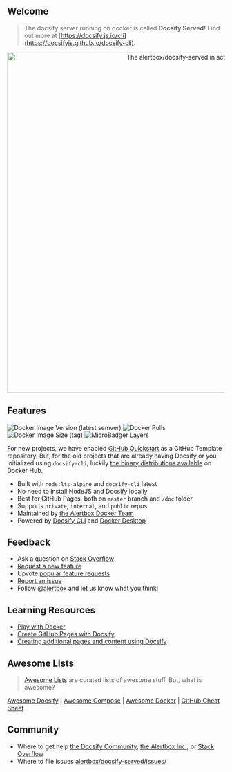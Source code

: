 ## Welcome

> The docsify server running on docker is called **Docsify Served!** Find out more at [https://docsify.js.io/cli](https://docsifyjs.github.io/docsify-cli).

<p align="center">
  <img alt="The alertbox/docsify-served in action" src="https://user-images.githubusercontent.com/958227/83913776-9a596a80-a78d-11ea-83ea-b8d953996c21.png" width="786">
</p>

## Features

![Docker Image Version (latest semver)](https://img.shields.io/docker/v/alertbox/docsify-served?sort=semver)
![Docker Pulls](https://img.shields.io/docker/pulls/alertbox/docsify-served)
![Docker Image Size (tag)](https://img.shields.io/docker/image-size/alertbox/docsify-served/latest)
![MicroBadger Layers](https://img.shields.io/microbadger/layers/alertbox/docsify-served)

For new projects, we have enabled [GitHub Quickstart](https://github.com/alertbox/gh-minimalist/generate/) as a GitHub Template repository. But, for the old projects that are already having Docsify or you initialized using `docsify-cli`, luckily [the binary distributions available](https://hub.docker.com/r/alertbox/docsify-served) on Docker Hub.

- Built with `node:lts-alpine` and `docsify-cli` latest
- No need to install NodeJS and Docsify locally
- Best for GitHub Pages, both on `master` branch and `/doc` folder
- Supports `private`, `internal`, and `public` repos
- Maintained by [the Alertbox Docker Team](https://github.com/alertbox/docsify-served/)
- Powered by [Docsify CLI](https://docsifyjs.github.io/docsify-cli/) and [Docker Desktop](https://www.docker.com/products/docker-desktop)

## Feedback

- Ask a question on [Stack Overflow]()
- [Request a new feature](https://github.com/alertbox/docsify-served/issues/new?assignees=&labels=&template=feature_request.md&title=)
- Upvote [popular feature requests](https://github.com/alertbox/docsify-served/issues)
- [Report an issue](https://github.com/alertbox/docsify-served/issues/new?assignees=&labels=&template=bug_report.md&title=)
- Follow [@alertbox](https://twitter.com/alertboxinc) and let us know what you think!

## Learning Resources

- [Play with Docker](https://www.docker.com/play-with-docker)
- [Create GitHub Pages with Docsify](https://www.youtube.com/watch?v=TV88lp7egMw)
- [Creating additional pages and content using Docsify](https://docsify.js.org/#/more-pages)

## Awesome Lists

> [Awesome Lists](https://github.com/sindresorhus/awesome) are curated lists of awesome stuff. But, what is awesome?

[Awesome Docsify](https://github.com/docsifyjs/awesome-docsify/)
 | [Awesome Compose](https://github.com/docker/awesome-compose/)
 | [Awesome Docker](https://github.com/veggiemonk/awesome-docker)
 | [GitHub Cheat Sheet](https://github.com/tiimgreen/github-cheat-sheet)

## Community

- Where to get help [the Docsify Community](https://discord.gg/3NwKFyR/), [the Alertbox Inc.](https://github.com/alertbox/docsify-served/issues/), or [Stack Overflow](https://stackoverflow.com/questions/tagged/docsify)
- Where to file issues [alertbox/docsify-served/issues/](https://github.com/alertbox/docsify-served/issues/)
